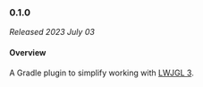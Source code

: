 ### 0.1.0

_Released 2023 July 03_

#### Overview

A Gradle plugin to simplify working with [LWJGL 3](https://lwjgl.org).
